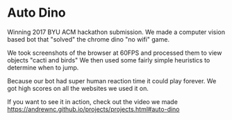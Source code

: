 # Auto Dino

Winning 2017 BYU ACM hackathon submission. We made a computer vision based bot that "solved" the chrome dino "no wifi" game. 

We took screenshots of the browser at 60FPS and processed them to view objects "cacti and birds" We then used some fairly simple heuristics to determine when to jump. 

Because our bot had super human reaction time it could play forever. We got high scores on all the websites we used it on. 

If you want to see it in action, check out the video we made https://andrewnc.github.io/projects/projects.html#auto-dino
